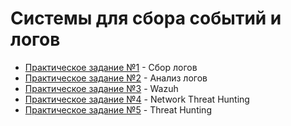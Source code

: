 # Системы для сбора событий и логов

- [Практическое задание №1](./prz1/) - Сбор логов
- [Практическое задание №2](./prz2/) - Анализ логов
- [Практическое задание №3](./prz3/) - Wazuh
- [Практическое задание №4](./prz4/) - Network Threat Hunting
- [Практическое задание №5](./prz5/) - Threat Hunting